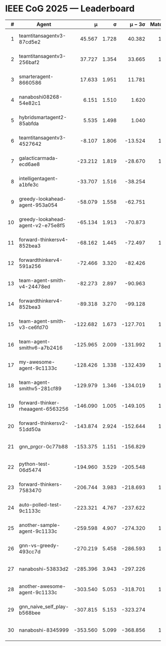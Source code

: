 # IEEE CoG 2025 — Leaderboard

| # | Agent | μ | σ | μ − 3σ | Matches | Updated |
|---:|---|---:|---:|---:|---:|---|
| 1 | teamtitansagentv3-87cd5e2 | 45.567 | 1.728 | 40.382 | 1140 | 2025-08-27 03:12 |
| 2 | teamtitansagentv3-256baf2 | 37.727 | 1.354 | 33.665 | 1140 | 2025-08-27 03:12 |
| 3 | smarteragent-8660586 | 17.633 | 1.951 | 11.781 | 834 | 2025-08-27 03:12 |
| 4 | nanaboshi08268-54e82c1 | 6.151 | 1.510 | 1.620 | 960 | 2025-08-27 03:12 |
| 5 | hybridsmartagent2-85abfda | 5.535 | 1.498 | 1.040 | 737 | 2025-08-27 03:12 |
| 6 | teamtitansagentv3-4527642 | -8.107 | 1.806 | -13.524 | 1040 | 2025-08-27 03:12 |
| 7 | galacticarmada-ecd6ae8 | -23.212 | 1.819 | -28.670 | 1060 | 2025-08-27 03:12 |
| 8 | intelligentagent-a1bfe3c | -33.707 | 1.516 | -38.254 | 968 | 2025-08-27 03:12 |
| 9 | greedy-lookahead-agent-953a054 | -58.079 | 1.558 | -62.751 | 998 | 2025-08-27 03:12 |
| 10 | greedy-lookahead-agent-v2-e75e8f5 | -65.134 | 1.913 | -70.873 | 938 | 2025-08-27 03:12 |
| 11 | forward-thinkersv4-852bea3 | -68.162 | 1.445 | -72.497 | 1148 | 2025-08-27 03:12 |
| 12 | forwardthinkerv4-591a256 | -72.466 | 3.320 | -82.426 | 932 | 2025-08-27 03:12 |
| 13 | team-agent-smith-v4-24478ed | -82.273 | 2.897 | -90.963 | 960 | 2025-08-27 03:12 |
| 14 | forwardthinkerv4-852bea3 | -89.318 | 3.270 | -99.128 | 847 | 2025-08-27 03:12 |
| 15 | team-agent-smith-v3-ce6fd70 | -122.682 | 1.673 | -127.701 | 1180 | 2025-08-27 03:12 |
| 16 | team-agent-smithv6-a7b2416 | -125.965 | 2.009 | -131.992 | 1180 | 2025-08-27 03:12 |
| 17 | my-awesome-agent-9c1133c | -128.426 | 1.338 | -132.439 | 1440 | 2025-08-27 03:12 |
| 18 | team-agent-smithv5-281cf89 | -129.979 | 1.346 | -134.019 | 1160 | 2025-08-27 03:12 |
| 19 | forward-thinker-rheaagent-6563256 | -146.090 | 1.005 | -149.105 | 1142 | 2025-08-27 03:12 |
| 20 | forward-thinkersv2-51dd50a | -143.874 | 2.924 | -152.644 | 1042 | 2025-08-27 03:12 |
| 21 | gnn_prgcr-0c77b88 | -153.375 | 1.151 | -156.829 | 940 | 2025-08-27 03:12 |
| 22 | python-test-06d5474 | -194.960 | 3.529 | -205.548 | 840 | 2025-08-27 03:12 |
| 23 | forward-thinkers-7583470 | -206.744 | 3.983 | -218.693 | 1120 | 2025-08-27 03:12 |
| 24 | auto-polled-test-9c1133c | -223.321 | 4.767 | -237.622 | 820 | 2025-08-27 03:12 |
| 25 | another-sample-agent-9c1133c | -259.598 | 4.907 | -274.320 | 1200 | 2025-08-27 03:12 |
| 26 | gnn-vs-greedy-493cc7d | -270.219 | 5.458 | -286.593 | 1040 | 2025-08-27 03:12 |
| 27 | nanaboshi-53833d2 | -285.396 | 3.943 | -297.226 | 980 | 2025-08-27 03:12 |
| 28 | another-awesome-agent-9c1133c | -303.540 | 5.053 | -318.701 | 1140 | 2025-08-27 03:12 |
| 29 | gnn_naive_self_play-b568bee | -307.815 | 5.153 | -323.274 | 800 | 2025-08-27 03:12 |
| 30 | nanaboshi-8345999 | -353.560 | 5.099 | -368.856 | 1180 | 2025-08-27 03:12 |
